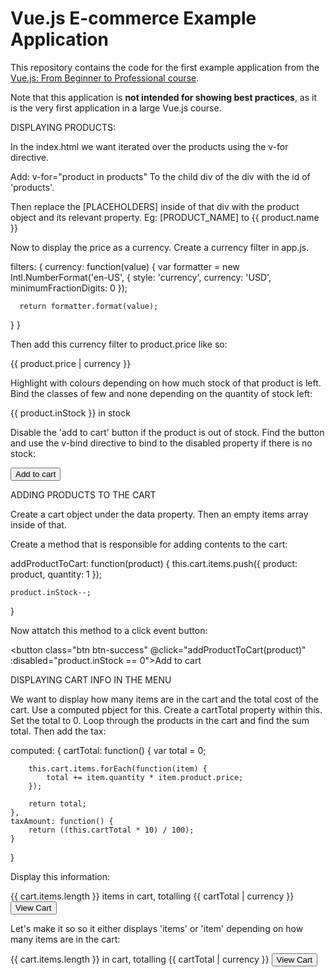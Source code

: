 # Vue.js E-commerce Example Application

This repository contains the code for the first example application from the [Vue.js: From Beginner to Professional course](https://l.codingexplained.com/course/vuejs?src=github).

Note that this application is **not intended for showing best practices**, as it is the very first application in a large Vue.js course.

DISPLAYING PRODUCTS:

In the index.html we want iterated over the products using the v-for directive.

Add:
v-for="product in products"
To the child div of the div with the id of 'products'.

Then replace the [PLACEHOLDERS] inside of that div with the product object and its relevant property.
Eg: [PRODUCT_NAME] to {{ product.name }}

Now to display the price as a currency.
Create a currency filter in app.js.

filters: {
  currency: function(value) {
      var formatter = new Intl.NumberFormat('en-US', {
          style: 'currency',
          currency: 'USD',
          minimumFractionDigits: 0
      });
      
      return formatter.format(value);
  }
}

Then add this currency filter to product.price like so:

{{ product.price | currency }}

Highlight with colours depending on how much stock of that product is left.
Bind the classes of few and none depending on the quantity of stock left:

<div class="number-in-stock" :class="{ few: product.inStock < 10 && product.inStock > 0, none: product.inStock == 0 }">
    {{ product.inStock }} in stock
</div>

Disable the 'add to cart' button if the product is out of stock.
Find the button and use the v-bind directive to bind to the disabled property if there is no stock:

<button class="btn btn-success" :disabled="product.inStock == 0">Add to cart</button>

ADDING PRODUCTS TO THE CART

Create a cart object under the data property.
Then an empty items array inside of that.

Create a method that is responsible for adding contents to the cart:

addProductToCart: function(product) {
    this.cart.items.push({
        product: product,
        quantity: 1
    });

    product.inStock--;
}

Now attatch this method to a click event button:

<button class="btn btn-success" @click="addProductToCart(product)" :disabled="product.inStock == 0">Add to cart</button>

DISPLAYING CART INFO IN THE MENU

We want to display how many items are in the cart and the total cost of the cart.
Use a computed pbject for this.
Create a cartTotal property within this.
Set the total to 0.
Loop through the products in the cart and find the sum total.
Then add the tax:

computed: {
    cartTotal: function() {
        var total = 0;

        this.cart.items.forEach(function(item) {
            total += item.quantity * item.product.price;
        });

        return total;
    },
    taxAmount: function() {
        return ((this.cartTotal * 10) / 100);
    }
}

Display this information:

<div class="text-right pull-right cart-info">
    <span class="stats">{{ cart.items.length }} items in cart, totalling {{ cartTotal | currency }}</span>
    <button class="btn btn-primary" @click="isShowingCart = true">View Cart</button>
</div>

Let's make it so so it either displays 'items' or 'item' depending on how many items are in the cart:

<div class="text-right pull-right cart-info">
    <span class="stats">{{ cart.items.length }} 
        <template v-if="cart.items.length == 1">item</template>
        <template v-else>items</template>
        in cart, totalling {{ cartTotal | currency }}
    </span>
    <button class="btn btn-primary" @click="isShowingCart = true">View Cart</button>
</div>